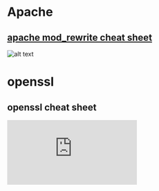 # Apache

## [apache mod_rewrite cheat sheet](https://github.com/microscum/cheat-sheets/tree/main/files/mod_rewrite_cheatsheet.pdf)
![alt text ](hhttps://github.com/microscum/cheat-sheets/main/images/mod_rewrite-cheatsheet.png)

# openssl
## openssl cheat sheet
![alt text ](https://github.com/microscum/cheat-sheets/tree/main/files/openssl_cheat-sheets.md)
